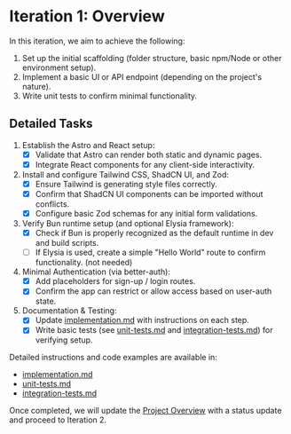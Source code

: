 # Iteration 1: Overview

In this iteration, we aim to achieve the following:
1. Set up the initial scaffolding (folder structure, basic npm/Node or other environment setup).
2. Implement a basic UI or API endpoint (depending on the project's nature).
3. Write unit tests to confirm minimal functionality.

## Detailed Tasks
1. Establish the Astro and React setup:
   - [x] Validate that Astro can render both static and dynamic pages.
   - [x] Integrate React components for any client-side interactivity.
2. Install and configure Tailwind CSS, ShadCN UI, and Zod:
   - [x] Ensure Tailwind is generating style files correctly.
   - [x] Confirm that ShadCN UI components can be imported without conflicts.
   - [x] Configure basic Zod schemas for any initial form validations.
3. Verify Bun runtime setup (and optional Elysia framework):
   - [x] Check if Bun is properly recognized as the default runtime in dev and build scripts.
   - [ ] If Elysia is used, create a simple "Hello World" route to confirm functionality. (not needed)
4. Minimal Authentication (via better-auth):
   - [x] Add placeholders for sign-up / login routes.
   - [x] Confirm the app can restrict or allow access based on user-auth state.
5. Documentation & Testing:
   - [x] Update [implementation.md](./implementation.md) with instructions on each step.
   - [x] Write basic tests (see [unit-tests.md](./tests/unit-tests.md) and
         [integration-tests.md](./tests/integration-tests.md)) for verifying setup.

Detailed instructions and code examples are available in:
- [implementation.md](./implementation.md)
- [unit-tests.md](./tests/unit-tests.md)
- [integration-tests.md](./tests/integration-tests.md)

Once completed, we will update the [Project Overview](../../overview.md) with a status update and proceed to Iteration 2. 